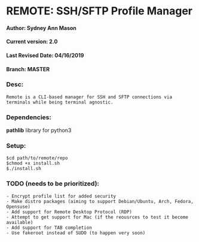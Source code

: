 # REMOTE: SSH/SFTP Profile Manager   
#### Author: Sydney Ann Mason
#### Current version: 2.0
#### Last Revised Date: 04/16/2019
#### Branch: MASTER

### Desc:
    Remote is a CLI-based manager for SSH and SFTP connections via terminals while being terminal agnostic.

### Dependencies:
<b>pathlib</b> library for python3

### Setup:
```
$cd path/to/remote/repo
$chmod +x install.sh
$./install.sh
```
### TODO (needs to be prioritized):
    - Encrypt profile list for added security
    - Make distro packages (aiming to support Debian/Ubuntu, Arch, Fedora, Opensuse)
    - Add support for Remote Desktop Protocol (RDP)
    - Attempt to get support for Mac (if the reousrces to test it become available)
    - Add support for TAB completion
    - Use fakeroot instead of SUDO (to happen very soon)
